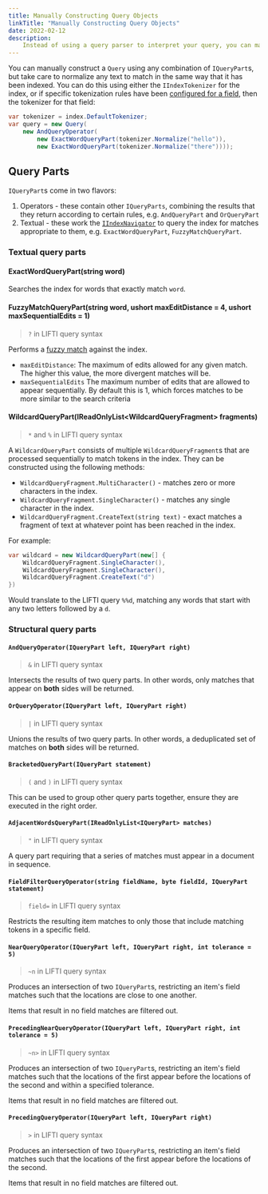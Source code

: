 ```yaml
---
title: Manually Constructing Query Objects
linkTitle: "Manually Constructing Query Objects"
date: 2022-02-12
description:
    Instead of using a query parser to interpret your query, you can manually construct a `Query` object and execute it against the index.
---
```


You can manually construct a `Query` using any combination of `IQueryPart`s, but take care to normalize any text to match in the same way that it has been indexed. You can do this using either the `IIndexTokenizer` for the index, or if specific tokenization rules have been [configured for a field](../index-construction/withobjecttokenization), then the tokenizer for that field:

``` csharp
var tokenizer = index.DefaultTokenizer;
var query = new Query(
    new AndQueryOperator(
        new ExactWordQueryPart(tokenizer.Normalize("hello")), 
        new ExactWordQueryPart(tokenizer.Normalize("there"))));
```

## Query Parts

`IQueryPart`s come in two flavors:

1. Operators - these contain other `IQueryParts`, combining the results that they return according to certain rules, e.g. `AndQueryPart` and `OrQueryPart`
2. Textual - these work the [`IIndexNavigator`](../using-the-index-navigator/) to query the index for matches appropriate to them, e.g. `ExactWordQueryPart`, `FuzzyMatchQueryPart`.

### Textual query parts

#### ExactWordQueryPart(string word)

Searches the index for words that exactly match `word`.

#### FuzzyMatchQueryPart(string word, ushort maxEditDistance = 4, ushort maxSequentialEdits = 1)

> `?` in LIFTI query syntax

Performs a [fuzzy match](../lifti-query-syntax#fuzzy-match-) against the index. 

* `maxEditDistance`: The maximum of edits allowed for any given match. The higher this value, the more divergent matches will be.
* `maxSequentialEdits` The maximum number of edits that are allowed to appear sequentially. By default this is 1, which forces matches to be more similar to the search criteria 

#### WildcardQueryPart(IReadOnlyList&lt;WildcardQueryFragment&gt; fragments)

> `*` and `%` in LIFTI query syntax

A `WildcardQueryPart` consists of multiple `WildcardQueryFragment`s that are processed sequentially to match tokens in the index. They can be constructed using the following methods:

* `WildcardQueryFragment.MultiCharacter()` - matches zero or more characters in the index.
* `WildcardQueryFragment.SingleCharacter()` - matches any single character in the index.
* `WildcardQueryFragment.CreateText(string text)` - exact matches a fragment of text at whatever point has been reached in the index.

For example:

``` csharp
var wildcard = new WildcardQueryPart(new[] { 
    WildcardQueryFragment.SingleCharacter(),
    WildcardQueryFragment.SingleCharacter(),
    WildcardQueryFragment.CreateText("d")
})
```

Would translate to the LIFTI query `%%d`, matching any words that start with any two letters followed by a `d`.

### Structural query parts

#### `AndQueryOperator(IQueryPart left, IQueryPart right)`

> `&` in LIFTI query syntax

Intersects the results of two query parts. In other words, only matches that appear on **both** sides will be returned.

#### `OrQueryOperator(IQueryPart left, IQueryPart right)`

> `|` in LIFTI query syntax

Unions the results of two query parts. In other words, a deduplicated set of matches on **both** sides will be returned.

#### `BracketedQueryPart(IQueryPart statement)`

> `(` and `)` in LIFTI query syntax

This can be used to group other query parts together, ensure they are executed in the right order.

#### `AdjacentWordsQueryPart(IReadOnlyList<IQueryPart> matches)`

> `"` in LIFTI query syntax

A query part requiring that a series of matches must appear in a document in sequence.

#### `FieldFilterQueryOperator(string fieldName, byte fieldId, IQueryPart statement)`

> `field=` in LIFTI query syntax

Restricts the resulting item matches to only those that include matching tokens in a specific field.

#### `NearQueryOperator(IQueryPart left, IQueryPart right, int tolerance = 5)`

> `~n` in LIFTI query syntax

Produces an intersection of two `IQueryPart`s, restricting an item's field matches such that the locations are close to one another. 

Items that result in no field matches are filtered out.

#### `PrecedingNearQueryOperator(IQueryPart left, IQueryPart right, int tolerance = 5)`

> `~n>` in LIFTI query syntax

Produces an intersection of two `IQueryPart`s, restricting an item's field matches such that the locations of the first appear before the locations of the second and within a specified tolerance. 

Items that result in no field matches are filtered out.

#### `PrecedingQueryOperator(IQueryPart left, IQueryPart right)`

> `>` in LIFTI query syntax

Produces an intersection of two `IQueryPart`s, restricting an item's field matches such that the locations of the first appear before the locations of the second. 

Items that result in no field matches are filtered out.